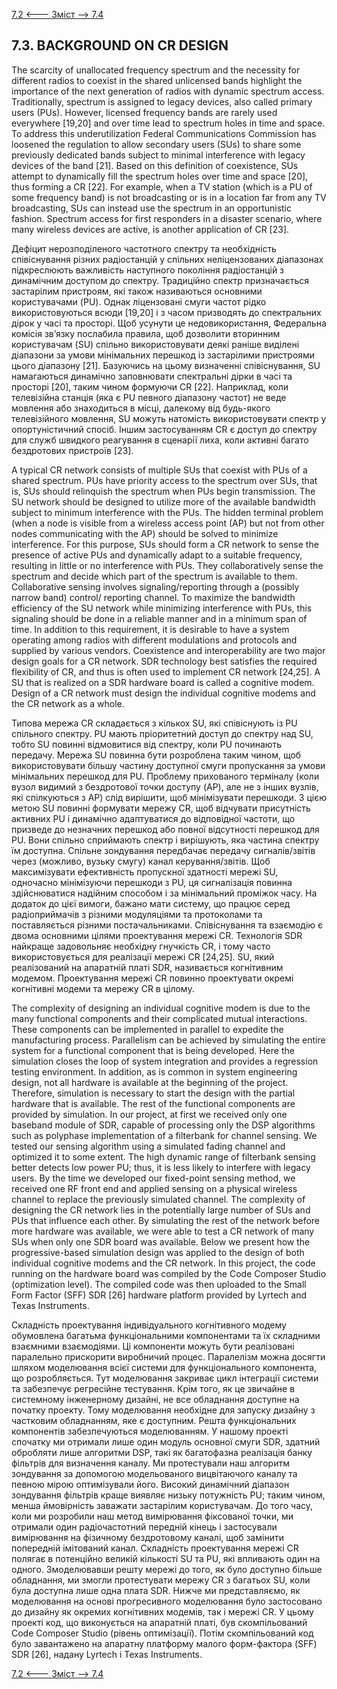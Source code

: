 [7.2 <--- ](7_2.md) [   Зміст   ](README.md) [--> 7.4](7_4.md)

## 7.3. BACKGROUND ON CR DESIGN

The scarcity of unallocated frequency spectrum and the necessity for different radios to coexist in the shared unlicensed bands highlight the importance of the next generation of radios with dynamic spectrum access. Traditionally, spectrum is assigned to legacy devices, also called primary users (PUs). However, licensed frequency bands are rarely used everywhere [19,20] and over time lead to spectrum holes in time and space. To address this underutilization Federal Communications Commission has loosened the regulation to allow secondary users (SUs) to share some previously dedicated bands subject to minimal interference with legacy devices of the band [21]. Based on this definition of coexistence, SUs attempt to dynamically fill the spectrum holes over time and space [20], thus forming a CR [22]. For example, when a TV station (which is a PU of some frequency band) is not broadcasting or is in a location far from any TV broadcasting, SUs can instead use the spectrum in an opportunistic fashion. Spectrum access for first responders in a disaster scenario, where many wireless devices are active, is another application of CR [23].

Дефіцит нерозподіленого частотного спектру та необхідність співіснування різних радіостанцій у спільних неліцензованих діапазонах підкреслюють важливість наступного покоління радіостанцій з динамічним доступом до спектру. Традиційно спектр призначається застарілим пристроям, які також називаються основними користувачами (PU). Однак ліцензовані смуги частот рідко використовуються всюди [19,20] і з часом призводять до спектральних дірок у часі та просторі. Щоб усунути це недовикористання, Федеральна комісія зв’язку послабила правила, щоб дозволити вторинним користувачам (SU) спільно використовувати деякі раніше виділені діапазони за умови мінімальних перешкод із застарілими пристроями цього діапазону [21]. Базуючись на цьому визначенні співіснування, SU намагаються динамічно заповнювати спектральні дірки в часі та просторі [20], таким чином формуючи CR [22]. Наприклад, коли телевізійна станція (яка є PU певного діапазону частот) не веде мовлення або знаходиться в місці, далекому від будь-якого телевізійного мовлення, SU можуть натомість використовувати спектр у опортуністичний спосіб. Іншим застосуванням CR є доступ до спектру для служб швидкого реагування в сценарії лиха, коли активні багато бездротових пристроїв [23].

A typical CR network consists of multiple SUs that coexist with PUs of a shared spectrum. PUs have priority access to the spectrum over SUs, that is, SUs should relinquish the spectrum when PUs begin transmission. The SU network should be designed to utilize more of the available bandwidth subject to minimum interference with the PUs. The hidden terminal problem (when a node is visible from a wireless access point (AP) but not from other nodes communicating with the AP) should be solved to minimize interference. For this purpose, SUs should form a CR network to sense the presence of active PUs and dynamically adapt to a suitable frequency, resulting in little or no interference with PUs. They collaboratively sense the spectrum and decide which part of the spectrum is available to them. Collaborative sensing involves signaling/reporting through a (possibly narrow band) control/ reporting channel. To maximize the bandwidth efficiency of the SU network while minimizing interference with PUs, this signaling should be done in a reliable manner and in a minimum span of time. In addition to this requirement, it is desirable to have a system operating among radios with different modulations and protocols and supplied by various vendors. Coexistence and interoperability are two major design goals for a CR network. SDR technology best satisfies the required flexibility of CR, and thus is often used to implement CR network [24,25]. A SU that is realized on a SDR hardware board is called a cognitive modem. Design of a CR network must design the individual cognitive modems and the CR network as a whole.

Типова мережа CR складається з кількох SU, які співіснують із PU спільного спектру. PU мають пріоритетний доступ до спектру над SU, тобто SU повинні відмовитися від спектру, коли PU починають передачу. Мережа SU повинна бути розроблена таким чином, щоб використовувати більшу частину доступної смуги пропускання за умови мінімальних перешкод для PU. Проблему прихованого терміналу (коли вузол видимий з бездротової точки доступу (AP), але не з інших вузлів, які спілкуються з AP) слід вирішити, щоб мінімізувати перешкоди. З цією метою SU повинні формувати мережу CR, щоб відчувати присутність активних PU і динамічно адаптуватися до відповідної частоти, що призведе до незначних перешкод або повної відсутності перешкод для PU. Вони спільно сприймають спектр і вирішують, яка частина спектру їм доступна. Спільне зондування передбачає передачу сигналів/звітів через (можливо, вузьку смугу) канал керування/звітів. Щоб максимізувати ефективність пропускної здатності мережі SU, одночасно мінімізуючи перешкоди з PU, ця сигналізація повинна здійснюватися надійним способом і за мінімальний проміжок часу. На додаток до цієї вимоги, бажано мати систему, що працює серед радіоприймачів з різними модуляціями та протоколами та поставляється різними постачальниками. Співіснування та взаємодію є двома основними цілями проектування мережі CR. Технологія SDR найкраще задовольняє необхідну гнучкість CR, і тому часто використовується для реалізації мережі CR [24,25]. SU, який реалізований на апаратній платі SDR, називається когнітивним модемом. Проектування мережі CR повинно проектувати окремі когнітивні модеми та мережу CR в цілому.

The complexity of designing an individual cognitive modem is due to the many functional components and their complicated mutual interactions. These components can be implemented in parallel to expedite the manufacturing process. Parallelism can be achieved by simulating the entire system for a functional component that is being developed. Here the simulation closes the loop of system integration and provides a regression testing environment. In addition, as is common in system engineering design, not all hardware is available at the beginning of the project. Therefore, simulation is necessary to start the design with the partial hardware that is available. The rest of the functional components are provided by simulation. In our project, at first we received only one baseband module of SDR, capable of processing only the DSP algorithms such as polyphase implementation of a filterbank for channel sensing. We tested our sensing algorithm using a simulated fading channel and optimized it to some extent. The high dynamic range of filterbank sensing better detects low power PU; thus, it is less likely to interfere with legacy users. By the time we developed our fixed-point sensing method, we received one RF front end and applied sensing on a physical wireless channel to replace the previously simulated channel. The complexity of designing the CR network lies in the potentially large number of SUs and PUs that influence each other. By simulating the rest of the network before more hardware was available, we were able to test a CR network of many SUs when only one SDR board was available. Below we present how the progressive-based simulation design was applied to the design of both individual cognitive modems and the CR network. In this project, the code running on the hardware board was compiled by the Code Composer Studio (optimization level). The compiled code was then uploaded to the Small Form Factor (SFF) SDR [26] hardware platform provided by Lyrtech and Texas Instruments.

Складність проектування індивідуального когнітивного модему обумовлена багатьма функціональними компонентами та їх складними взаємними взаємодіями. Ці компоненти можуть бути реалізовані паралельно прискорити виробничий процес. Паралелізм можна досягти шляхом моделювання всієї системи для функціонального компонента, що розробляється. Тут моделювання закриває цикл інтеграції системи та забезпечує регресійне тестування. Крім того, як це звичайне в системному інженерному дизайні, не все обладнання доступне на початку проекту. Тому моделювання необхідне для запуску дизайну з частковим обладнанням, яке є доступним. Решта функціональних компонентів забезпечуються моделюванням. У нашому проекті спочатку ми отримали лише один модуль основної смуги SDR, здатний обробляти лише алгоритми DSP, такі як багатофазна реалізація банку фільтрів для визначення каналу. Ми протестували наш алгоритм зондування за допомогою модельованого вицвітаючого каналу та певною мірою оптимізували його. Високий динамічний діапазон зондування фільтрів краще виявляє низьку потужність PU; таким чином, менша ймовірність заважати застарілим користувачам. До того часу, коли ми розробили наш метод вимірювання фіксованої точки, ми отримали один радіочастотний передній кінець і застосували вимірювання на фізичному бездротовому каналі, щоб замінити попередній імітований канал. Складність проектування мережі CR полягає в потенційно великій кількості SU та PU, які впливають один на одного. Змоделювавши решту мережі до того, як було доступно більше обладнання, ми змогли протестувати мережу CR з багатьох SU, коли була доступна лише одна плата SDR. Нижче ми представляємо, як моделювання на основі прогресивного моделювання було застосовано до дизайну як окремих когнітивних модемів, так і мережі CR. У цьому проекті код, що виконується на апаратній платі, був скомпільований Code Composer Studio (рівень оптимізації). Потім скомпільований код було завантажено на апаратну платформу малого форм-фактора (SFF) SDR [26], надану Lyrtech і Texas Instruments.

[7.2 <--- ](7_2.md) [   Зміст   ](README.md) [--> 7.4](7_4.md)